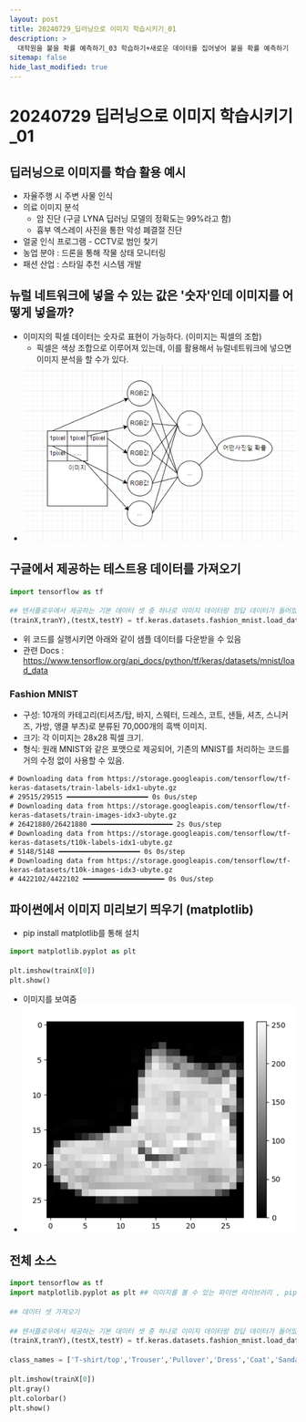 ```yaml
---
layout: post
title: 20240729_딥러닝으로 이미지 학습시키기_01
description: >
  대학원을 붙을 확률 예측하기_03 학습하기+새로운 데이터를 집어넣어 붙을 확률 예측하기
sitemap: false
hide_last_modified: true
---
```


# 20240729 딥러닝으로 이미지 학습시키기_01

## 딥러닝으로 이미지를 학습 활용 예시

- 자율주행 시 주변 사물 인식
- 의료 이미지 분석
  - 암 진단 (구글 LYNA 딥러닝 모델의 정확도는 99%라고 함)
  - 흉부 엑스레이 사진을 통한 악성 폐결절 진단
- 얼굴 인식 프로그램 - CCTV로 범인 찾기
- 농업 분야 : 드론을 통해 작물 상태 모니터링
- 패션 산업 : 스타일 추천 시스템 개발

## 뉴럴 네트워크에 넣을 수 있는 값은 '숫자'인데 이미지를 어떻게 넣을까?

- 이미지의 픽셀 데이터는 숫자로 표현이 가능하다. (이미지는 픽셀의 조합)
    - 픽셀은 색상 조합으로 이루어져 있는데, 이를 활용해서 뉴럴네트워크에 넣으면 이미지 분석을 할 수가 있다.
- ![](/assets\img\python\Clipboard_2024-07-29-22-08-06.png)

## 구글에서 제공하는 테스트용 데이터를 가져오기

``` py
import tensorflow as tf

## 텐서플로우에서 제공하는 기본 데이터 셋 중 하나로 이미지 데이터랑 정답 데이터가 들어있음.(실행 시 구글에서 다운받아짐)
(trainX,tranY),(testX,testY) = tf.keras.datasets.fashion_mnist.load_data() ## 이 데이터셋을 활용할때만 사용하는 선언방식으로 신경쓸필요 없음
```

- 위 코드를 실행시키면 아래와 같이 샘플 데이터를 다운받을 수 있음
- 관련 Docs : https://www.tensorflow.org/api_docs/python/tf/keras/datasets/mnist/load_data

### Fashion MNIST
- 구성: 10개의 카테고리(티셔츠/탑, 바지, 스웨터, 드레스, 코트, 샌들, 셔츠, 스니커즈, 가방, 앵클 부츠)로 분류된 70,000개의 흑백 이미지.
- 크기: 각 이미지는 28x28 픽셀 크기.
- 형식: 원래 MNIST와 같은 포맷으로 제공되어, 기존의 MNIST를 처리하는 코드를 거의 수정 없이 사용할 수 있음.

```
# Downloading data from https://storage.googleapis.com/tensorflow/tf-keras-datasets/train-labels-idx1-ubyte.gz
# 29515/29515 ━━━━━━━━━━━━━━━━━━━━ 0s 0us/step
# Downloading data from https://storage.googleapis.com/tensorflow/tf-keras-datasets/train-images-idx3-ubyte.gz
# 26421880/26421880 ━━━━━━━━━━━━━━━━━━━━ 2s 0us/step  
# Downloading data from https://storage.googleapis.com/tensorflow/tf-keras-datasets/t10k-labels-idx1-ubyte.gz
# 5148/5148 ━━━━━━━━━━━━━━━━━━━━ 0s 0s/step
# Downloading data from https://storage.googleapis.com/tensorflow/tf-keras-datasets/t10k-images-idx3-ubyte.gz
# 4422102/4422102 ━━━━━━━━━━━━━━━━━━━━ 0s 0us/step
```

## 파이썬에서 이미지 미리보기 띄우기 (matplotlib)

- pip install matplotlib를 통해 설치

``` py
import matplotlib.pyplot as plt

plt.imshow(trainX[0])
plt.show()
```

- 이미지를 보여줌
- ![](/assets\img\python\Clipboard_2024-07-29-22-25-58.png)


## 전체 소스

``` py
import tensorflow as tf
import matplotlib.pyplot as plt ## 이미지를 볼 수 있는 파이썬 라이브러리 , pip install matplotlib를 통해 설치

## 데이터 셋 가져오기

## 텐서플로우에서 제공하는 기본 데이터 셋 중 하나로 이미지 데이터랑 정답 데이터가 들어있음.(실행 시 구글에서 다운받아짐)
(trainX,tranY),(testX,testY) = tf.keras.datasets.fashion_mnist.load_data() ## 이 데이터셋을 활용할때만 사용하는 선언방식으로 신경쓸필요 없음

class_names = ['T-shirt/top','Trouser','Pullover','Dress','Coat','Sandal','Shirt','Sneaker','Bag','Ankel boot']

plt.imshow(trainX[0])
plt.gray()
plt.colorbar()
plt.show()
```
